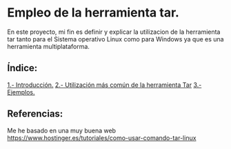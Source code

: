 #  Empleo de la herramienta tar.
En este proyecto, mi fin es definir y explicar la utilizacion de la herramienta tar tanto para el Sistema operativo Linux como para Windows ya que es una herramienta multiplataforma.

## Índice:
[1.- Introducción.](Introducción)
[2.- Utilización más común de la herramienta Tar](https://github.com/juanglez01/Herramienta-tar/blob/7286f001ed7ea914aed4262f79385dd679e159eb/Utilizaci%C3%B3n%20m%C3%A1s%20com%C3%BAn%20de%20la%20herramienta%20Tar)
[3.- Ejemplos.](Ejemplos)

## Referencias:
Me he basado en una muy buena web  https://www.hostinger.es/tutoriales/como-usar-comando-tar-linux


